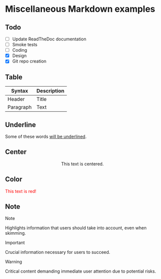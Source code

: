 # Miscellaneous Markdown examples

## Todo

- [ ] Update ReadTheDoc documentation
- [ ] Smoke tests
- [ ] Coding
- [x] Design
- [x] Git repo creation

## Table

| Syntax      | Description |
| ----------- | ----------- |
| Header      | Title       |
| Paragraph   | Text        |

## Underline

Some of these words <ins>will be underlined</ins>.

## Center

<center>This text is centered.</center>

## Color

<font color="red">This text is red!</font>

## Note

> [!NOTE]
> Highlights information that users should take into account, even when skimming.

> [!IMPORTANT]
> Crucial information necessary for users to succeed.

> [!WARNING]
> Critical content demanding immediate user attention due to potential risks.
